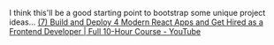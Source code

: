 I think this'll be a good starting point to bootstrap some unique project ideas...
[(7) Build and Deploy 4 Modern React Apps and Get Hired as a Frontend Developer | Full 10-Hour Course - YouTube](https://www.youtube.com/watch?v=F627pKNUCVQ)
